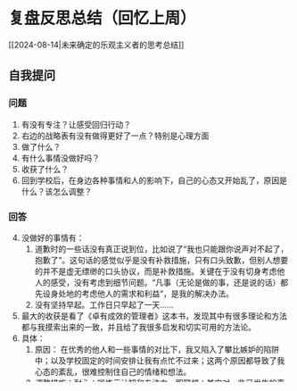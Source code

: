 # 复盘反思总结（回忆上周）

[[2024-08-14|未来确定的乐观主义者的思考总结]] 

## 自我提问
### 问题

1. 有没有专注？让感受回归行动？
2. 右边的战略表有没有做得更好了一点？特别是心理方面
3. 做了什么？
4. 有什么事情没做好吗？
5. 收获了什么？
6. 回到学校后，在身边各种事情和人的影响下，自己的心态又开始乱了，原因是什么？该怎么调整？

### 回答 

4. 没做好的事情有：
	1. 道歉时的一些话没有真正说到位，比如说了“我也只能跟你说声对不起了，抱歉了”。这句话的感觉似乎是没有补救措施，只有口头致歉，但别人想要的并不是虚无缥缈的口头协议，而是补救措施。关键在于没有切身考虑他人的感受，没有考虑到细节问题。“凡事（无论是做的事，还是说的话）都先设身处地的考虑他人的需求和利益“，是我的解决办法。
	2. 没有坚持早起。工作日只早起了一天……
5. 最大的收获是看了《卓有成效的管理者》这本书，发现其中有很多理论和方法都与我摸索出来的一致，并且给了我很多启发和切实可用的方法论。
6. 具体：
	1. 原因： 在优秀的他人和一些事情的对比下，我又陷入了攀比嫉妒的陷阱中；以及学校固定的时间安排让我有点忙不过来；这两个原因都导致了我心态的紊乱，很难控制住自己的情绪和想法。
	2. 调整措施：耐心；锻炼元认知和专注力，即冥想；其实对一些已发生的事情没有想法是很可怕的一件事，但是，只要全面，认真，仔细地想了一遍，并给出下一步的计划就行了，之后千万千万不能反复琢磨这件事了，除非觉察到有些方面没有考虑清楚，或者是要再考虑一遍，不然很容易掉入反复思考的反刍陷阱中，吞噬自己的精力和注意力。特别注意在做其他事情的时候一定不能想，只能专注于当下要做的事情，一定要控制住。

# 反馈指标

- 查看未来确定的乐观主义者-规划的KPI反馈指标，进一步调整和改进自己的执行

# 下一周计划
#todo 

- [ ] 文章脱稿演讲练习
- [ ] 完善常规问题模型
- [ ] 完善总结解决问题模型
- [ ] 完善总结讲话模型

# 文章
#文章/已完成/知行合一
## 构思与框架

- 主题：理论与实践同等重要
- 成果目标：阐述清楚理论与实践的关系以及重要性，说服他人，让他人文章深受启发，养成知行合一的意识，并向身边人传递知行合一的理念
	- 给“知行”下一个定义，并用简单的例子“做饭做菜”来说明“知行”之间的界限
	- 通过例子阐述“知行”合一的必要性
		- 缺少了知会怎么样。关键在于正确的知
		- 缺少了行会怎么样。关键在于高效的行
	- 总结。给出王阳明圣贤的例子作为最后的佐证，“格物穷理”参透心学，但是他也参透了行动，因为知行合一这个强大的武器，才造就一代圣贤

## 撰写正文

知行合一

什么是知行合一？这个问题应该在每个人的心中都有一个答案。简单来说，就是理论要联系实际。之所以是知行合一，是因为理论和实践同等重要。

我们先来说说什么是知，什么是行？要说这两位的定义，正如我上面所说，我们对这两位都大致有一个概念，但是问题在于，我们难以用语言将它们讲清楚，也难以用文字将它们表述清楚。虽然困难摆在眼前，但办法总是有的，回归语言与文字的本源，我们可以通过一些例子来形象地说明什么是知，什么是行以及它们之间的界限。

这两位就好比我们要做一道菜。首先我们会想到要准备什么食材？准备什么调料？用多大的火候？用什么样的方式？炒的，蒸的，煮的，焖的，并且我们要拟定好这些操作之间的顺序，什么时候要放油？什么时候再放盐？什么时候要大火一点?什么时候再小火一点?上面这些在脑中所形成的想法或者是已经用文字将它们写下来的就是“知”。然后，我们就要动手，动脚，动用身体的所有的肢体，感官，去执行上述所有的理论。

我们很难给知行下一个清晰的定义，但是通过一个熟悉且形象的例子，就可以类比知行是什么以及它们之间的界限。

缺少了知会怎么样？当然，我们是不可能缺少知的。因为知就代表着我们脑中所想。人类每天都会产生成千上万个想法，因此我们必然不会缺少知。但是，关键在于正确的知。因为如果理论方向不对，那么可能会让我们接下来的行动谬之千里，一错再错。这就好比你用铁锅炒菜。你放完油之后就直接放菜上去炒，这个菜就很容易粘锅，最终导致菜的品相非常不好，味道也受到影响。其正确的做法应该是先用油热锅，倒出后再倒入凉油，这样就不会粘锅了。因此，理论的关键，不仅仅在于掌握更多的知，其核心更在于正确的知。

如果缺少了行会怎么样？那么你脑中所有的想法只能停留在你的脑中。就如同炒菜，你已经想好了所有的操作步骤，结果却懒得去执行，那么你只会一直饿肚子。如果我们的规划，我们的想法永远只停留在我们脑中，那么我们的信息产出就永远不会转化为实实在在的成果。即使你有再正确的理论，如果没有通过行动去检验，那么在你的理论就只能在其结尾处加上未被证实的注释。只会被所有人怀疑，不会被任何人相信。

知行合一，知和行同等重要，缺少了其中任何一环，都做不成一件事情。

可能我们会意识到我们的有些行为是不需要思考的，但是那是我们熟练的不能再熟练所产生的本能反应。如果要解释的话，只能用生物科学的知识来解释，在这里我们就不说了。

一代圣贤王阳明通过格物穷理的方法，今天格竹子，明天格石头，今天格一物，明天又格一物，最终领悟“心学”。但是他之所以被称为一代圣贤，也是因为他参透行动的奥妙。算有再多的理论，有再多的想法，如果没有行动，王阳明也不可能在那一瞬之间领悟心学的奥秘，他的理论也不会被世人认为是正确的。而使他成功的，正是因为他知道知行合一这个强大的武器，因此才造就了他圣贤的名誉。












